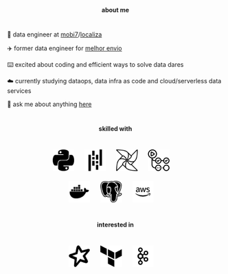 <p align="center"><a href="https://vitorschuh.github.io"></a></p>

<div align="center" style="margin-bottom: 40px">
  <strong>about me</strong>
</div>

🎲 data engineer at [mobi7](https://www.mobi7.com.br/)/[localiza](https://www.localiza.com/)

✈️ former data engineer for [melhor envio](https://melhorenvio.com.br/)

⌨️ excited about coding and efficient ways to solve data dares

☁️ currently studying dataops, data infra as code and cloud/serverless data services

💬 ask me about anything [here](https://github.com/vitorschuh/vitorschuh/issues)

##
<div align="center" style="text-align: center; margin-top: 40px; margin-bottom: 40px">
  <strong>skilled with</strong>
</div>

###
<div align="center">
  <img src="assets/python.png" alt="python" style="width: 50px; height: 50px; margin-right: 20px;">
  <img src="assets/pandas.png" alt="pandas" style="width: 50px; height: 50px; margin-right: 20px;">
  <img src="assets/airflow.png" alt="airflow" style="width: 50px; height: 50px; margin-right: 20px;">
  <img src="assets/actions.png" alt="actions" style="width: 50px; height: 50px; margin-right: 20px;">
</div>

<div align="center" style="margin-top: 20px;">
  <img src="assets/docker.png" alt="docker" style="width: 50px; height: 50px; margin-right: 20px;">
  <img src="assets/postgres.png" alt="postgres" style="width: 50px; height: 50px; margin-right: 20px;">
  <img src="assets/aws.png" alt="aws" style="width: 50px; height: 50px; margin-right: 20px;">
</div>

##
<div align="center" style="text-align: center; margin-top: 40px; margin-bottom: 40px">
  <strong>interested in</strong>
</div>

###
<div align="center">
  <img src="assets/spark.png" alt="spark" style="width: 50px; height: 50px; margin-right: 20px;">
  <img src="assets/terraform.png" alt="terraform" style="width: 50px; height: 50px; margin-right: 20px;">
  <img src="assets/kafka.png" alt="kafka" style="width: 50px; height: 50px; margin-right: 20px;">
</div>
